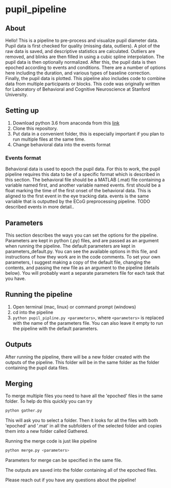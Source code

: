 # pupil_pipeline

## About
Hello! This is a pipeline to pre-process and visualize pupil diameter data. Pupil data is first checked for quality (missing data, outliers). A plot of the raw data is saved, and descriptive statistics are calculated. Outliers are removed, and blinks are then filled in using a cubic spline interpolation. The pupil data is then optionally normalized. After this, the pupil data is then epoched according to events and conditions. There are a number of options here including the duration, and various types of baseline correction. Finally, the pupil data is plotted. This pipeline also includes code to combine data from multiple participants or blocks. This code was originally written for Laboratory of Behavioral and Cognitive Neuroscience at Stanford University.

## Setting up
1. Download python 3.6 from anaconda from this [link](https://www.anaconda.com/download/)
2. Clone this repository.
3. Put data in a convenient folder, this is especially important if you plan to run multiple files at the same time. 
4. Change behavioral data into the events format 

### Events format
Behavioral data is used to epoch the pupil data. For this to work, the pupil pipeline requires this data to be of a specific format which is described in this section. 
The behavioral file should be a MATLAB (.mat) file containing a variable named first, and another variable named events. first should be a float marking the time of the first onset of the behavioral data. This is aligned to the first event in the eye tracking data. events is the same variable that is outputted by the ECoG preprocessing pipeline. TODO described events in more detail..

## Parameters
This section describes the ways you can set the options for the pipeline. Parameters are kept in python (.py) files, and are passed as an argument when running the pipeline. The default parameters are kept in parameters_default.py. You can see the available options in this file, and instructions of how they work are in the code comments. To set your own parameters, I suggest making a copy of the default file, changing the contents, and passing the new file as an argument to the pipeline (details below). You will probably want a separate parameters file for each task that you have. 

## Running the pipeline
1. Open terminal (mac, linux) or command prompt (windows)
2. cd into the pipeline
3. `python pupil_pipline.py <parameters>`, where `<parameters>` is replaced with the name of the parameters file. You can also leave it empty to run the pipeline with the default parameters. 

## Outputs
After running the pipeline, there will be a new folder created with the outputs of the pipeline. This folder will be in the same folder as the folder containing the pupil data files. 

## Merging
To merge multiple files you need to have all the 'epoched' files in the same folder. To help do this quickly you can try 
```python
python gather.py
```
This will ask you to select a folder. Then it looks for all the files with both 'epoched' and '.mat' in all the subfolders of the selected folder and copies them into a new folder called Gathered.

Running the merge code is just like pipeline
```python
python merge.py <parameters>
```
Parameters for merge can be specified in the same file.

The outputs are saved into the folder containing all of the epoched files. 

Please reach out if you have any questions about the pipeline!
